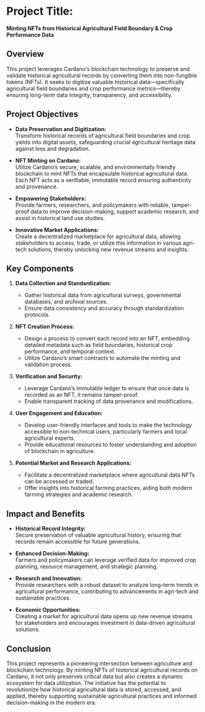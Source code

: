 # Project Title:  
**Minting NFTs from Historical Agricultural Field Boundary & Crop Performance Data**

## Overview  
This project leverages Cardano's blockchain technology to preserve and validate historical agricultural records by converting them into non-fungible tokens (NFTs). It seeks to digitize valuable historical data—specifically agricultural field boundaries and crop performance metrics—thereby ensuring long-term data integrity, transparency, and accessibility.

## Project Objectives

- **Data Preservation and Digitization:**  
  Transform historical records of agricultural field boundaries and crop yields into digital assets, safeguarding crucial agricultural heritage data against loss and degradation.

- **NFT Minting on Cardano:**  
  Utilize Cardano’s secure, scalable, and environmentally friendly blockchain to mint NFTs that encapsulate historical agricultural data. Each NFT acts as a verifiable, immutable record ensuring authenticity and provenance.

- **Empowering Stakeholders:**  
  Provide farmers, researchers, and policymakers with reliable, tamper-proof data to improve decision-making, support academic research, and assist in historical land use studies.

- **Innovative Market Applications:**  
  Create a decentralized marketplace for agricultural data, allowing stakeholders to access, trade, or utilize this information in various agri-tech solutions, thereby unlocking new revenue streams and insights.

## Key Components

1. **Data Collection and Standardization:**  
   - Gather historical data from agricultural surveys, governmental databases, and archival sources.
   - Ensure data consistency and accuracy through standardization protocols.

2. **NFT Creation Process:**  
   - Design a process to convert each record into an NFT, embedding detailed metadata such as field boundaries, historical crop performance, and temporal context.
   - Utilize Cardano’s smart contracts to automate the minting and validation process.

3. **Verification and Security:**  
   - Leverage Cardano’s immutable ledger to ensure that once data is recorded as an NFT, it remains tamper-proof.
   - Enable transparent tracking of data provenance and modifications.

4. **User Engagement and Education:**  
   - Develop user-friendly interfaces and tools to make the technology accessible to non-technical users, particularly farmers and local agricultural experts.
   - Provide educational resources to foster understanding and adoption of blockchain in agriculture.

5. **Potential Market and Research Applications:**  
   - Facilitate a decentralized marketplace where agricultural data NFTs can be accessed or traded.
   - Offer insights into historical farming practices, aiding both modern farming strategies and academic research.

## Impact and Benefits

- **Historical Record Integrity:**  
  Secure preservation of valuable agricultural history, ensuring that records remain accessible for future generations.

- **Enhanced Decision-Making:**  
  Farmers and policymakers can leverage verified data for improved crop planning, resource management, and strategic planning.

- **Research and Innovation:**  
  Provide researchers with a robust dataset to analyze long-term trends in agricultural performance, contributing to advancements in agri-tech and sustainable practices.

- **Economic Opportunities:**  
  Creating a market for agricultural data opens up new revenue streams for stakeholders and encourages investment in data-driven agricultural solutions.

## Conclusion  
This project represents a pioneering intersection between agriculture and blockchain technology. By minting NFTs of historical agricultural records on Cardano, it not only preserves critical data but also creates a dynamic ecosystem for data utilization. The initiative has the potential to revolutionize how historical agricultural data is stored, accessed, and applied, thereby supporting sustainable agricultural practices and informed decision-making in the modern era.
